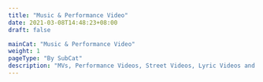 ```yaml
---
title: "Music & Performance Video"
date: 2021-03-08T14:48:23+08:00
draft: false

mainCat: "Music & Performance Video"
weight: 1
pageType: "By SubCat"
description: "MVs, Performance Videos, Street Videos, Lyric Videos and etc."
---
```

